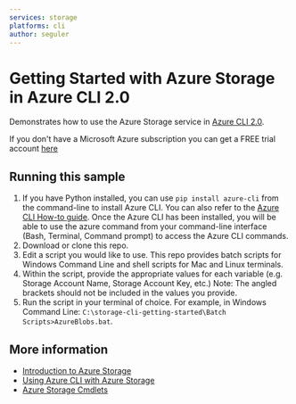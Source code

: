 ```yaml
---
services: storage
platforms: cli
author: seguler
---
```


# Getting Started with Azure Storage in Azure CLI 2.0

Demonstrates how to use the Azure Storage service in [Azure CLI 2.0](https://github.com/Azure/azure-cli).

If you don't have a Microsoft Azure subscription you can
get a FREE trial account [here](http://go.microsoft.com/fwlink/?LinkId=330212)

## Running this sample

1. If you have Python installed, you can use `pip install azure-cli` from the command-line to install Azure CLI. You can also refer to the [Azure CLI How-to guide](https://docs.microsoft.com/en-us/azure/storage/storage-azure-cli). Once the Azure CLI has been installed, you will be able to use the azure command from your command-line interface (Bash, Terminal, Command prompt) to access the Azure CLI commands.
2. Download or clone this repo.
3. Edit a script you would like to use. This repo provides batch scripts for Windows Command Line and shell scripts for Mac and Linux terminals.
4. Within the script, provide the appropriate values for each variable (e.g. Storage Account Name, Storage Account Key, etc.) Note: The angled brackets should not be included in the values you provide.
5. Run the script in your terminal of choice. For example, in Windows Command Line: `C:\storage-cli-getting-started\Batch Scripts>AzureBlobs.bat`.

## More information
- [Introduction to Azure Storage](https://docs.microsoft.com/en-us/azure/storage/storage-introduction)
- [Using Azure CLI with Azure Storage](https://docs.microsoft.com/en-us/azure/storage/storage-azure-cli)
- [Azure Storage Cmdlets](https://docs.microsoft.com/en-us/cli/azure/storage)
